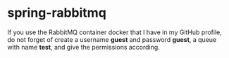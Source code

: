 # spring-rabbitmq

If you use the RabbitMQ container docker that I have in my GitHub profile, do not forget of create a username **guest** and password **guest**, a queue with name **test**, and give the permissions according.
